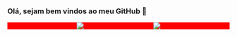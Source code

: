 ### Olá, sejam bem vindos ao meu GitHub 👋

<div style="display: flex; align-items: center; justify-content: space-evenly; background: red;">
  <img src="https://github-readme-stats.vercel.app/api/top-langs/?username=LucBonnet&layout=compact&theme=dark" />
  <img src="https://github-readme-stats.vercel.app/api?username=LucBonnet&show_icons=true&theme=dark" />
</div>
